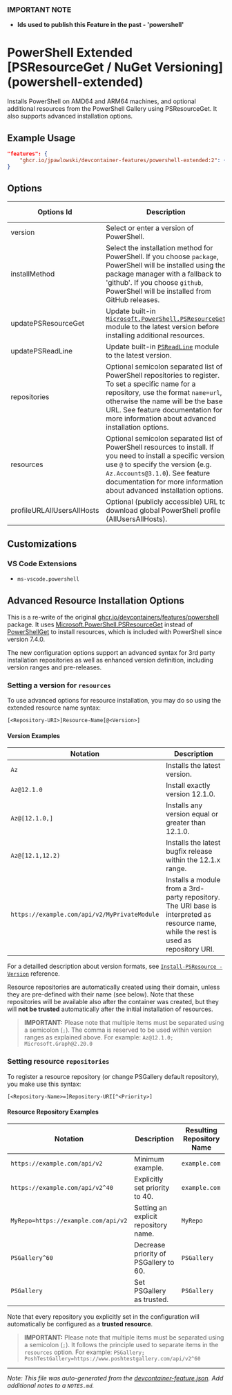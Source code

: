 ### **IMPORTANT NOTE**
- **Ids used to publish this Feature in the past - 'powershell'**

# PowerShell Extended [PSResourceGet / NuGet Versioning] (powershell-extended)

Installs PowerShell on AMD64 and ARM64 machines, and optional additional resources from the PowerShell Gallery using PSResourceGet. It also supports advanced installation options.

## Example Usage

```json
"features": {
    "ghcr.io/jpawlowski/devcontainer-features/powershell-extended:2": {}
}
```

## Options

| Options Id | Description | Type | Default Value |
|-----|-----|-----|-----|
| version | Select or enter a version of PowerShell. | string | latest |
| installMethod | Select the installation method for PowerShell. If you choose `package`, PowerShell will be installed using the package manager with a fallback to 'github'. If you choose `github`, PowerShell will be installed from GitHub releases. | string | package |
| updatePSResourceGet | Update built-in [`Microsoft.PowerShell.PSResourceGet`](https://github.com/PowerShell/PSResourceGet) module to the latest version before installing additional resources. | string | release |
| updatePSReadLine | Update built-in [`PSReadLine`](https://github.com/PowerShell/PSReadline) module to the latest version. | string | release |
| repositories | Optional semicolon separated list of PowerShell repositories to register. To set a specific name for a repository, use the format `name=url`, otherwise the name will be the base URL. See feature documentation for more information about advanced installation options. | string | - |
| resources | Optional semicolon separated list of PowerShell resources to install. If you need to install a specific version, use `@` to specify the version (e.g. `Az.Accounts@3.1.0`). See feature documentation for more information about advanced installation options. | string | - |
| profileURLAllUsersAllHosts | Optional (publicly accessible) URL to download global PowerShell profile (AllUsersAllHosts). | string | - |

## Customizations

### VS Code Extensions

- `ms-vscode.powershell`

## Advanced Resource Installation Options

This is a re-write of the original [ghcr.io/devcontainers/features/powershell](https://ghcr.io/devcontainers/features/powershell)
package. It uses [Microsoft.PowerShell.PSResourceGet](https://learn.microsoft.com/en-us/powershell/module/microsoft.powershell.psresourceget/)
instead of [PowerShellGet](https://learn.microsoft.com/en-us/powershell/gallery/overview) to install resources, which is
included with PowerShell since version 7.4.0.

The new configuration options support an advanced syntax for 3rd party installation repositories as well as enhanced version
definition, including version ranges and pre-releases.

### Setting a version for `resources`

To use advanced options for resource installation, you may do so using the extended
resource name syntax:

`[<Repository-URI>]Resource-Name[@<Version>]`

#### Version Examples

| Notation                                     | Description                                                                                                                            |
|----------------------------------------------|----------------------------------------------------------------------------------------------------------------------------------------|
| `Az`                                         | Installs the latest version.                                                                                                           |
| `Az@12.1.0`                                  | Install exactly version 12.1.0.                                                                                                        |
| `Az@[12.1.0,]`                               | Installs any version equal or greater than 12.1.0.                                                                                     |
| `Az@[12.1,12.2)`                             | Installs the latest bugfix release within the 12.1.x range.                                                                            |
| `https://example.com/api/v2/MyPrivateModule` | Installs a module from a 3rd-party repository. The URI base is interpreted as resource name, while the rest is used as repository URI. |

For a detailled description about version formats, see [`Install-PSResource -Version`](https://learn.microsoft.com/en-us/powershell/module/microsoft.powershell.psresourceget/install-psresource?#-version)
reference.

Resource repositories are automatically created using their domain, unless they are pre-defined with their name
(see below). Note that these repositories will be available also after the container was created, but they will
**not be trusted** automatically after the initial installation of resources.

> **IMPORTANT:** Please note that multiple items must be separated using a semicolon (`;`).
> The comma is reserved to be used within version ranges as explained above.
> For example: `Az@12.1.0; Microsoft.Graph@2.20.0`

### Setting resource `repositories`

To register a resource repository (or change PSGallery default repository), you make use this syntax:

`[<Repository-Name>=]Repository-URI[^<Priority>]`

#### Resource Repository Examples

| Notation                            | Description                           | Resulting Repository Name |
|-------------------------------------|---------------------------------------|---------------------------|
| `https://example.com/api/v2`        | Minimum example.                      | `example.com`             |
| `https://example.com/api/v2^40`     | Explicitly set priority to 40.        | `example.com`             |
| `MyRepo=https://example.com/api/v2` | Setting an explicit repository name.  | `MyRepo`                  |
| `PSGallery^60`                      | Decrease priority of PSGallery to 60. | `PSGallery`               |
| `PSGallery`                         | Set PSGallery as trusted.             | `PSGallery`               |

Note that every repository you explicitly set in the configuration will automatically be configured as a **trusted resource**.

> **IMPORTANT:** Please note that multiple items must be separated using a semicolon (`;`).
> It follows the principle used to separate items in the `resources` option.
> For example: `PSGallery; PoshTestGallery=https://www.poshtestgallery.com/api/v2^60`


---

_Note: This file was auto-generated from the [devcontainer-feature.json](https://github.com/jpawlowski/devcontainer-features/blob/main/src/powershell-extended/devcontainer-feature.json).  Add additional notes to a `NOTES.md`._
